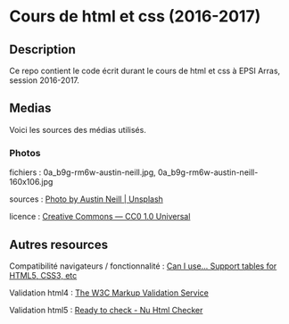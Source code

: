 # Cours de html et css (2016-2017)

## Description

Ce repo contient le code écrit durant le cours de html et css à EPSI Arras, session 2016-2017.

## Medias

Voici les sources des médias utilisés.

### Photos

fichiers : 0a_b9g-rm6w-austin-neill.jpg, 0a_b9g-rm6w-austin-neill-160x106.jpg

sources : [Photo by Austin Neill | Unsplash](https://unsplash.com/?photo=0A_b9G-Rm6w)

licence : [Creative Commons — CC0 1.0 Universal](https://creativecommons.org/publicdomain/zero/1.0/)

## Autres resources

Compatibilité navigateurs / fonctionnalité : [Can I use... Support tables for HTML5, CSS3, etc](http://caniuse.com/)

Validation html4 : [The W3C Markup Validation Service](https://validator.w3.org/)

Validation html5 : [Ready to check - Nu Html Checker](https://validator.w3.org/nu/)

